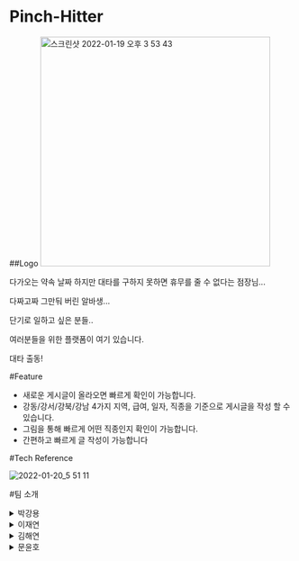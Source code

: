 # Pinch-Hitter

##Logo
<img width="408" alt="스크린샷 2022-01-19 오후 3 53 43" src="https://user-images.githubusercontent.com/82024154/151428543-e3ad08b9-cf9f-48ef-a17c-b65f8e6ec203.png">

다가오는 약속 날짜 하지만 대타를 구하지 못하면 휴무를 줄 수 없다는 점장님...

다짜고짜 그만둬 버린 알바생...

단기로 일하고 싶은 분들..

여러분들을 위한 플랫폼이 여기 있습니다.

대타 출동!

#Feature

 * 새로운 게시글이 올라오면 빠르게 확인이 가능합니다.
 * 강동/강서/강북/강남 4가지 지역, 급여, 일자, 직종을 기준으로 게시글을 작성 할 수 있습니다.
 * 그림을 통해 빠르게 어떤 직종인지 확인이 가능합니다.
 * 간편하고 빠르게 글 작성이 가능합니다

#Tech Reference

 ![2022-01-20_5 51 11](https://user-images.githubusercontent.com/82024154/151430043-488bbc69-1133-41b2-8a2e-5501f8ea505b.png)
 
 
 
#팀 소개
 <details>
<summary>박강용</summary>

position : back-end

Stack : Node.js, mysql, express, dotenv, Sequelize, JWT, AWS(CodePipeline, CloudFront, CodeDeploy, CodeBuild)
</details>



<details>
<summary>이재연</summary>

position : back-end

Stack : Node.js, mysql, express, dotenv, Sequelize, JWT, AWS(CodePipeline, CloudFront, CodeDeploy, CodeBuild)
</details>



<details>
<summary>김해연</summary>

Position: front-end

Stack : React, Redux, JS, styled-component, axios, React-Hooks
</details>



<details>
<summary>문윤호</summary>

Position: front-end

Stack : React, Redux, JS, styled-component, axios, React-Hooks
</details>
